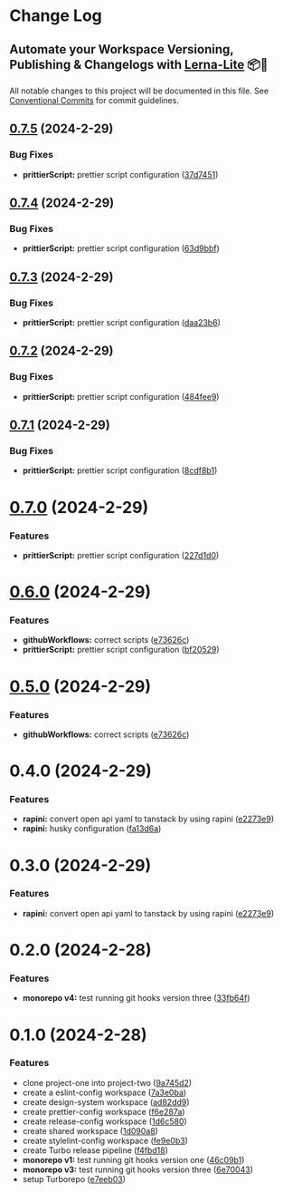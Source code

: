 # Change Log

## Automate your Workspace Versioning, Publishing & Changelogs with [Lerna-Lite](https://github.com/lerna-lite/lerna-lite) 📦🚀

All notable changes to this project will be documented in this file.
See [Conventional Commits](https://conventionalcommits.org) for commit guidelines.

## [0.7.5](https://github.com/tom-57blocks/setup-monorepo-demo/compare/rapini-test@0.7.4...rapini-test@0.7.5) (2024-2-29)

### Bug Fixes

- **prittierScript:** prettier script configuration ([37d7451](https://github.com/tom-57blocks/setup-monorepo-demo/commit/37d74515f04d2738c785c40df202754d80b40227))

## [0.7.4](https://github.com/tom-57blocks/setup-monorepo-demo/compare/rapini-test@0.7.3...rapini-test@0.7.4) (2024-2-29)

### Bug Fixes

- **prittierScript:** prettier script configuration ([63d9bbf](https://github.com/tom-57blocks/setup-monorepo-demo/commit/63d9bbf29d3c81c126aa24bc7d82d7b3b7abec66))

## [0.7.3](https://github.com/tom-57blocks/setup-monorepo-demo/compare/rapini-test@0.7.2...rapini-test@0.7.3) (2024-2-29)

### Bug Fixes

- **prittierScript:** prettier script configuration ([daa23b6](https://github.com/tom-57blocks/setup-monorepo-demo/commit/daa23b6a66120f74ff95d36d7e72f16b42308d45))

## [0.7.2](https://github.com/tom-57blocks/setup-monorepo-demo/compare/rapini-test@0.7.1...rapini-test@0.7.2) (2024-2-29)

### Bug Fixes

- **prittierScript:** prettier script configuration ([484fee9](https://github.com/tom-57blocks/setup-monorepo-demo/commit/484fee919732fd653395cdff3726897f1976936e))

## [0.7.1](https://github.com/tom-57blocks/setup-monorepo-demo/compare/rapini-test@0.7.0...rapini-test@0.7.1) (2024-2-29)

### Bug Fixes

- **prittierScript:** prettier script configuration ([8cdf8b1](https://github.com/tom-57blocks/setup-monorepo-demo/commit/8cdf8b11628077c567f5b7db3f2bb0562f4c992b))

# [0.7.0](https://github.com/tom-57blocks/setup-monorepo-demo/compare/rapini-test@0.6.0...rapini-test@0.7.0) (2024-2-29)

### Features

- **prittierScript:** prettier script configuration ([227d1d0](https://github.com/tom-57blocks/setup-monorepo-demo/commit/227d1d0f53268ad2ad619cb77a6d514bc3d3d067))

# [0.6.0](https://github.com/tom-57blocks/setup-monorepo-demo/compare/rapini-test@0.4.0...rapini-test@0.6.0) (2024-2-29)

### Features

- **githubWorkflows:** correct scripts ([e73626c](https://github.com/tom-57blocks/setup-monorepo-demo/commit/e73626c34e16cb0f4e06fb94819956ddd446d4cf))
- **prittierScript:** prettier script configuration ([bf20529](https://github.com/tom-57blocks/setup-monorepo-demo/commit/bf2052939d4ce388b3685dbd5241b90e66e8231d))

# [0.5.0](https://github.com/tom-57blocks/setup-monorepo-demo/compare/rapini-test@0.4.0...rapini-test@0.5.0) (2024-2-29)

### Features

- **githubWorkflows:** correct scripts ([e73626c](https://github.com/tom-57blocks/setup-monorepo-demo/commit/e73626c34e16cb0f4e06fb94819956ddd446d4cf))

# 0.4.0 (2024-2-29)

### Features

- **rapini:** convert open api yaml to tanstack by using rapini ([e2273e9](https://github.com/tom-57blocks/setup-monorepo-demo/commit/e2273e92a84bba3eae4cbcd31863b4a426afbde0))
- **rapini:** husky configuration ([fa13d6a](https://github.com/tom-57blocks/setup-monorepo-demo/commit/fa13d6a38c2544c6d23d8ef74825cd8d87208d15))

# 0.3.0 (2024-2-29)

### Features

- **rapini:** convert open api yaml to tanstack by using rapini ([e2273e9](https://github.com/tom-57blocks/setup-monorepo-demo/commit/e2273e92a84bba3eae4cbcd31863b4a426afbde0))

# 0.2.0 (2024-2-28)

### Features

- **monorepo v4:** test running git hooks version three ([33fb64f](https://github.com/tom-57blocks/setup-monorepo-demo/commit/33fb64f56867bac40eb3defdcbc122c8b7911d5e))

# 0.1.0 (2024-2-28)

### Features

- clone project-one into project-two ([9a745d2](https://github.com/tom-57blocks/setup-monorepo-demo/commit/9a745d2b4c6dc7cd984059400398c3b1cb3c8b3e))
- create a eslint-config workspace ([7a3e0ba](https://github.com/tom-57blocks/setup-monorepo-demo/commit/7a3e0bade50f5f12ed75e12666ecc5b1946d810e))
- create design-system workspace ([ad82dd9](https://github.com/tom-57blocks/setup-monorepo-demo/commit/ad82dd9cfe380601246442b553bbfc9f477c7c0b))
- create prettier-config workspace ([f6e287a](https://github.com/tom-57blocks/setup-monorepo-demo/commit/f6e287a2d9904b0494ea25fb5a7b22c6dbe04cab))
- create release-config workspace ([1d6c580](https://github.com/tom-57blocks/setup-monorepo-demo/commit/1d6c580647c39a168aba181a4f6168e8d4fec93e))
- create shared workspace ([1d090a8](https://github.com/tom-57blocks/setup-monorepo-demo/commit/1d090a85b4086f5a5dd9a987cc83414e5e4b775f))
- create stylelint-config workspace ([fe9e0b3](https://github.com/tom-57blocks/setup-monorepo-demo/commit/fe9e0b38d58fc84ae786fbd525baa0304809cfb0))
- create Turbo release pipeline ([f4fbd18](https://github.com/tom-57blocks/setup-monorepo-demo/commit/f4fbd1804e3abdafa91cefcfc8b89797284df60a))
- **monorepo v1:** test running git hooks version one ([46c09b1](https://github.com/tom-57blocks/setup-monorepo-demo/commit/46c09b19f392dbd42ca3471a13dcf69ca6a11ea0))
- **monorepo v3:** test running git hooks version three ([6e70043](https://github.com/tom-57blocks/setup-monorepo-demo/commit/6e70043ce498c12708769f270533333d1dbb4f52))
- setup Turborepo ([e7eeb03](https://github.com/tom-57blocks/setup-monorepo-demo/commit/e7eeb036141efb292680ccda1c58626a76bfb757))
